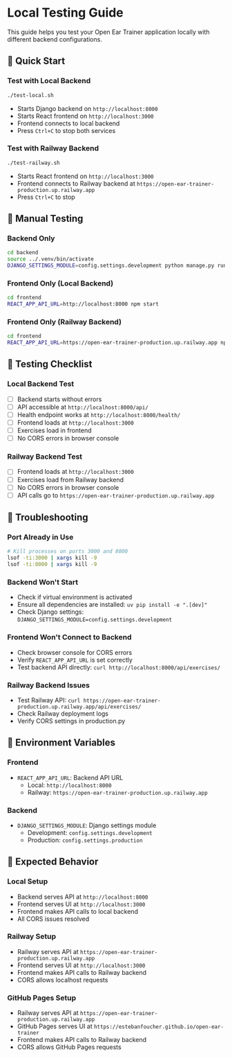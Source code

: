 # Local Testing Guide

This guide helps you test your Open Ear Trainer application locally with different backend configurations.

## 🚀 Quick Start

### Test with Local Backend
```bash
./test-local.sh
```
- Starts Django backend on `http://localhost:8000`
- Starts React frontend on `http://localhost:3000`
- Frontend connects to local backend
- Press `Ctrl+C` to stop both services

### Test with Railway Backend
```bash
./test-railway.sh
```
- Starts React frontend on `http://localhost:3000`
- Frontend connects to Railway backend at `https://open-ear-trainer-production.up.railway.app`
- Press `Ctrl+C` to stop

## 🔧 Manual Testing

### Backend Only
```bash
cd backend
source ../.venv/bin/activate
DJANGO_SETTINGS_MODULE=config.settings.development python manage.py runserver 8000
```

### Frontend Only (Local Backend)
```bash
cd frontend
REACT_APP_API_URL=http://localhost:8000 npm start
```

### Frontend Only (Railway Backend)
```bash
cd frontend
REACT_APP_API_URL=https://open-ear-trainer-production.up.railway.app npm start
```

## 🧪 Testing Checklist

### Local Backend Test
- [ ] Backend starts without errors
- [ ] API accessible at `http://localhost:8000/api/`
- [ ] Health endpoint works at `http://localhost:8000/health/`
- [ ] Frontend loads at `http://localhost:3000`
- [ ] Exercises load in frontend
- [ ] No CORS errors in browser console

### Railway Backend Test
- [ ] Frontend loads at `http://localhost:3000`
- [ ] Exercises load from Railway backend
- [ ] No CORS errors in browser console
- [ ] API calls go to `https://open-ear-trainer-production.up.railway.app`

## 🐛 Troubleshooting

### Port Already in Use
```bash
# Kill processes on ports 3000 and 8000
lsof -ti:3000 | xargs kill -9
lsof -ti:8000 | xargs kill -9
```

### Backend Won't Start
- Check if virtual environment is activated
- Ensure all dependencies are installed: `uv pip install -e ".[dev]"`
- Check Django settings: `DJANGO_SETTINGS_MODULE=config.settings.development`

### Frontend Won't Connect to Backend
- Check browser console for CORS errors
- Verify `REACT_APP_API_URL` is set correctly
- Test backend API directly: `curl http://localhost:8000/api/exercises/`

### Railway Backend Issues
- Test Railway API: `curl https://open-ear-trainer-production.up.railway.app/api/exercises/`
- Check Railway deployment logs
- Verify CORS settings in production.py

## 📝 Environment Variables

### Frontend
- `REACT_APP_API_URL`: Backend API URL
  - Local: `http://localhost:8000`
  - Railway: `https://open-ear-trainer-production.up.railway.app`

### Backend
- `DJANGO_SETTINGS_MODULE`: Django settings module
  - Development: `config.settings.development`
  - Production: `config.settings.production`

## 🎯 Expected Behavior

### Local Setup
- Backend serves API at `http://localhost:8000`
- Frontend serves UI at `http://localhost:3000`
- Frontend makes API calls to local backend
- All CORS issues resolved

### Railway Setup
- Railway serves API at `https://open-ear-trainer-production.up.railway.app`
- Frontend serves UI at `http://localhost:3000`
- Frontend makes API calls to Railway backend
- CORS allows localhost requests

### GitHub Pages Setup
- Railway serves API at `https://open-ear-trainer-production.up.railway.app`
- GitHub Pages serves UI at `https://estebanfoucher.github.io/open-ear-trainer`
- Frontend makes API calls to Railway backend
- CORS allows GitHub Pages requests
